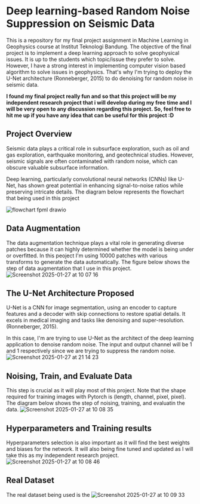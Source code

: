 # Deep learning-based Random Noise Suppression on Seismic Data

This is a repository for my final project assignment in Machine Learning in Geophysics course at Institut Teknologi Bandung.
The objective of the final project is to implement a deep learning approach to solve geophysical issues. It is up to the students
which topic/issue they prefer to solve. However, I have a strong interest in implementing computer vision based algorithm to solve
issues in geophysics. That's why I'm trying to deploy the U-Net architecture (Ronneberger, 2015) to do denoising for random noise
in seismic data. 

**I found my final project really fun and so that this project will be my independent research project that
i will develop during my free time and I will be very open to any discussion regarding this project. So, feel free to hit me up 
if you have any idea that can be useful for this project :D**

## Project Overview
Seismic data plays a critical role in subsurface exploration, such as oil and gas exploration, earthquake monitoring, and 
geotechnical studies. However, seismic signals are often contaminated with random noise, which can obscure valuable subsurface information. 

Deep learning, particularly convolutional neural networks (CNNs) like U-Net, has shown great potential in enhancing 
signal-to-noise ratios while preserving intricate details. The diagram below represents the flowchart that being used in this project

![flowchart fpml drawio](https://github.com/user-attachments/assets/56637b39-2e2a-49dc-b4e3-133b94cef390)

## Data Augmentation
The data augmentation technique plays a vital role in generating diverse patches because it can highly determined whether the
model is being under or overfitted. In this peoject I'm using 10000 patches with various transforms to generate the data automatically. The figure below shows the step of data augmentation that I use in this project.
![Screenshot 2025-01-27 at 10 07 16](https://github.com/user-attachments/assets/295b23fa-41a0-4b27-a3ee-7580250ee52e)

## The U-Net Architecture Proposed
U-Net is a CNN for image segmentation, using an encoder to capture features and a decoder with skip connections to restore spatial details. It excels in medical imaging and tasks like denoising and super-resolution. (Ronneberger, 2015).

In this case, I'm are trying to use U-Net as the architect of the deep learning application to denoise random noise. The input and output channel will be 1 and 1 respectively since we are trying to suppress the random noise.
![Screenshot 2025-01-27 at 21 14 23](https://github.com/user-attachments/assets/96efc370-03e3-437e-a1c8-c606cbb0731c)

## Noising, Train, and Evaluate Data
This step is crucial as it will play most of this project. Note that the shape required for training images with Pytorch is (length, channel, pixel, pixel). The diagram below shows the step of noising, training, and evaluatin the data.
![Screenshot 2025-01-27 at 10 08 35](https://github.com/user-attachments/assets/6b7406a9-3ac1-4851-b4ce-6b31c0d7a392)

## Hyperparameters and Training results
Hyperparameters selection is also important as it will find the best weights and biases for the network. It will also being fine tuned and updated as I will take this as my independent research project.
![Screenshot 2025-01-27 at 10 08 46](https://github.com/user-attachments/assets/6aed300e-ebf3-4133-a4b3-c57eb15e5a8c)

## Real Dataset
The real dataset being used is the 
![Screenshot 2025-01-27 at 10 09 33](https://github.com/user-attachments/assets/53f511a9-1f76-401c-96db-94489c44f327)
